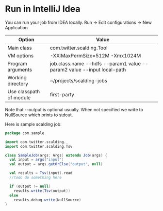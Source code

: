 # Run in IntelliJ Idea

You can run your job from IDEA locally. Run -> Edit configurations -> New Application

| Option | Value |
|---|---|
Main class | com.twitter.scalding.Tool
VM options | -XX:MaxPermSize=512M -Xmx1024M
Program arguments | job.class.name --hdfs --param1 value --param2 value --input local-path
Working directory | ~/projects/scalding-jobs
Use classpath of module | first-party

Note that --output is optional usually. When not specified we write to NullSource which prints to stdout.

Here is sample scalding job:
```scala
package com.sample

import com.twitter.scalding._
import com.twitter.scalding.Tsv

class SampleJob(args: Args) extends Job(args) {
  val input = args("input")
  val output = args.getOrElse("output", null)

  val results = Tsv(input).read
  //todo do something here

  if (output != null)
    results.write(Tsv(output))
  else
    results.debug.write(NullSource)
}
```
